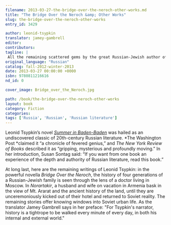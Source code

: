 ```yaml
---
filename: 2013-03-27-the-bridge-over-the-neroch-other-works.md
title: "The Bridge Over the Neroch &amp; Other Works"
slug: the-bridge-over-the-neroch-other-works
entry_id: 3429

author: leonid-tsypkin
translator: jamey-gambrell
editor: 
contributors: 
tagline: |
 All the remaining scattered gems by the great Russian-Jewish author of *Summer in Baden-Baden*
original_language: "Russian"
catalog: fall-2012-winter-2013
date: 2013-03-27 00:00:00 +0000 
isbn: 9780811216616
nd_id: 0

cover_image: Bridge_over_the_Neroch.jpg

path: /book/the-bridge-over-the-neroch-other-works
layout: book
category: Fiction
categories: 
tags: ['Russia', 'Russian', 'Russian literature']
---
```

Leonid Tsypkin’s novel [*Summer in Baden-Baden*][1] was hailed as an undiscovered classic of 20th-century Russian literature. *The Washington Post *claimed it “a chronicle of fevered genius,” and *The New York Review of Books* described it as “gripping, mysterious and profoundly moving.” In her introduction, Susan Sontag said: “If you want from one book an experience of the depth and authority of Russian literature, read this book.” 

At long last, here are the remaining writings of Leonid Tsypkin: in the powerful novella *Bridge Over the Neroch*, the history of four generations of a Russian-Jewish family is seen through the lens of a doctor living in Moscow. In *Norartakir*, a husband and wife on vacation in Armenia bask in the view of Mt. Ararat and the ancient history of the land, until they are unceremoniously kicked out of their hotel and returned to Soviet reality. The remaining stories offer knowing windows into Soviet urban life. As the translator Jamey Gambrell says in her preface: "For Tsypkin's narrator, history is a tightrope to be walked every minute of every day, in both his internal and external world."

 [1]: /book/summer-in-baden-baden





